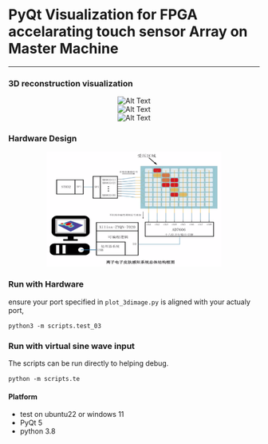 # PyQt Visualization for FPGA accelarating touch sensor Array on Master Machine 
---

### 3D reconstruction visualization 

<div style="text-align: center;">
	<img src="./assets/fpga3.gif" alt="Alt Text" width="400" height="230" />
</div>

<div style="text-align: center;">
	<img src="./assets/fpga.gif" alt="Alt Text" width="400" height="230" />
</div>

<div style="text-align: center;">
	<img src="./assets/fpga2.gif" alt="Alt Text" width="400" height="230" />
</div>



### Hardware Design
<div style="text-align: center;">
	<img src="./assets/hardware.png" alt="Alt Text" width="350" height="230" />
</div>


### Run with Hardware
ensure your port specified in `plot_3dimage.py` is aligned with your actualy port,
```
python3 -m scripts.test_03
```

### Run with virtual sine wave input 
The scripts can be run directly to helping debug.
```
python -m scripts.te
```
#### Platform
- test on ubuntu22 or windows 11
- PyQt 5
- python 3.8


